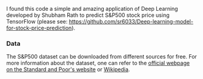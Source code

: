 I found this code a simple and amazing application of Deep Learning developed by Shubham Rath to predict S&P500 stock price using TensorFlow (please see: https://github.com/sr6033/Deep-learning-model-for-stock-price-prediction). 

### Data
The S&P500 dataset can be downloaded from different sources for free. For more information about the dataset, one can refer to the [official webpage on the Standard and Poor's website](https://www.spglobal.com/spdji/en/indices/equity/sp-500/#overview) or [Wikipedia](https://www.wikipedia.org).
